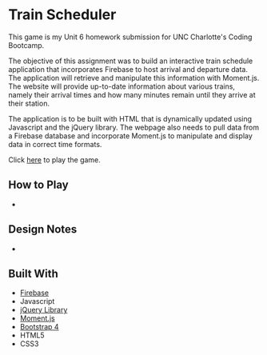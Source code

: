 # Train Scheduler

This game is my Unit 6 homework submission for UNC Charlotte's Coding Bootcamp.  

The objective of this assignment was to build an interactive train schedule application that incorporates Firebase to host arrival and 
departure data. The application will retrieve and manipulate this information with Moment.js. The website will provide up-to-date 
information about various trains, namely their arrival times and how many minutes remain until they arrive at their station.

The application is to be built with HTML that is dynamically updated using Javascript and the jQuery library. The webpage also needs to 
pull data from a Firebase database and incorporate Moment.js to manipulate and display data in correct time formats.

Click [here](  ) to play the game. 

## How to Play
*  

## Design Notes
* 

## Built With
* [Firebase](https://firebase.google.com/)
* Javascript
* [jQuery Library](https://jquery.com/)
* [Moment.js](https://momentjs.com/)
* [Bootstrap 4](https://getbootstrap.com/)
* HTML5
* CSS3

